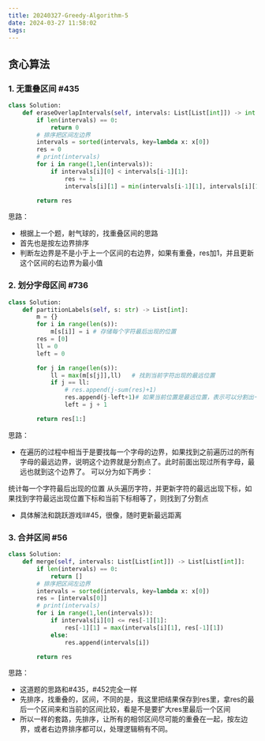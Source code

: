 ```yaml
---
title: 20240327-Greedy-Algorithm-5
date: 2024-03-27 11:58:02
tags:
---
```


## 贪心算法 

### 1. 无重叠区间 #435

```python
class Solution:
    def eraseOverlapIntervals(self, intervals: List[List[int]]) -> int:
        if len(intervals) == 0:
            return 0
        # 排序把区间左边界
        intervals = sorted(intervals, key=lambda x: x[0])
        res = 0
        # print(intervals)
        for i in range(1,len(intervals)):
            if intervals[i][0] < intervals[i-1][1]:
                res += 1
                intervals[i][1] = min(intervals[i-1][1], intervals[i][1])

        return res
```

思路：
- 根据上一个题，射气球的，找重叠区间的思路
- 首先也是按左边界排序
- 判断左边界是不是小于上一个区间的右边界，如果有重叠，res加1，并且更新这个区间的右边界为最小值

### 2. 划分字母区间 #736

```python
class Solution:
    def partitionLabels(self, s: str) -> List[int]:
        m = {}
        for i in range(len(s)):
            m[s[i]] = i # 存储每个字符最后出现的位置
        res = [0]
        ll = 0
        left = 0

        for j in range(len(s)):
            ll = max(m[s[j]],ll)   # 找到当前字符出现的最远位置
            if j == ll:
                # res.append(j-sum(res)+1)
                res.append(j-left+1)# 如果当前位置是最远位置，表示可以分割出一个区间
                left = j + 1

        return res[1:]
```

思路：
- 在遍历的过程中相当于是要找每一个字母的边界，如果找到之前遍历过的所有字母的最远边界，说明这个边界就是分割点了。此时前面出现过所有字母，最远也就到这个边界了。
可以分为如下两步：

统计每一个字符最后出现的位置
从头遍历字符，并更新字符的最远出现下标，如果找到字符最远出现位置下标和当前下标相等了，则找到了分割点

- 具体解法和跳跃游戏II#45，很像，随时更新最远距离


### 3. 合并区间 #56

```python
class Solution:
    def merge(self, intervals: List[List[int]]) -> List[List[int]]:
        if len(intervals) == 0:
            return []
        # 排序把区间左边界
        intervals = sorted(intervals, key=lambda x: x[0])
        res = [intervals[0]]
        # print(intervals)
        for i in range(1,len(intervals)):
            if intervals[i][0] <= res[-1][1]:
                res[-1][1] = max(intervals[i][1], res[-1][1])
            else:
                res.append(intervals[i])

        return res
```

思路：
- 这道题的思路和#435，#452完全一样
- 先排序，找重叠的，区间，不同的是，我这里把结果保存到res里，拿res的最后一个区间来和当前的区间比较，看是不是要扩大res里最后一个区间
- 所以一样的套路，先排序，让所有的相邻区间尽可能的重叠在一起，按左边界，或者右边界排序都可以，处理逻辑稍有不同。
